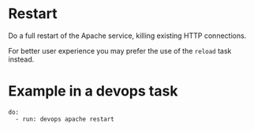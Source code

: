 # Restart

Do a full restart of the Apache service, killing existing HTTP connections.

For better user experience you may prefer the use of the `reload` task instead.

# Example in a devops task

    do:
      - run: devops apache restart
